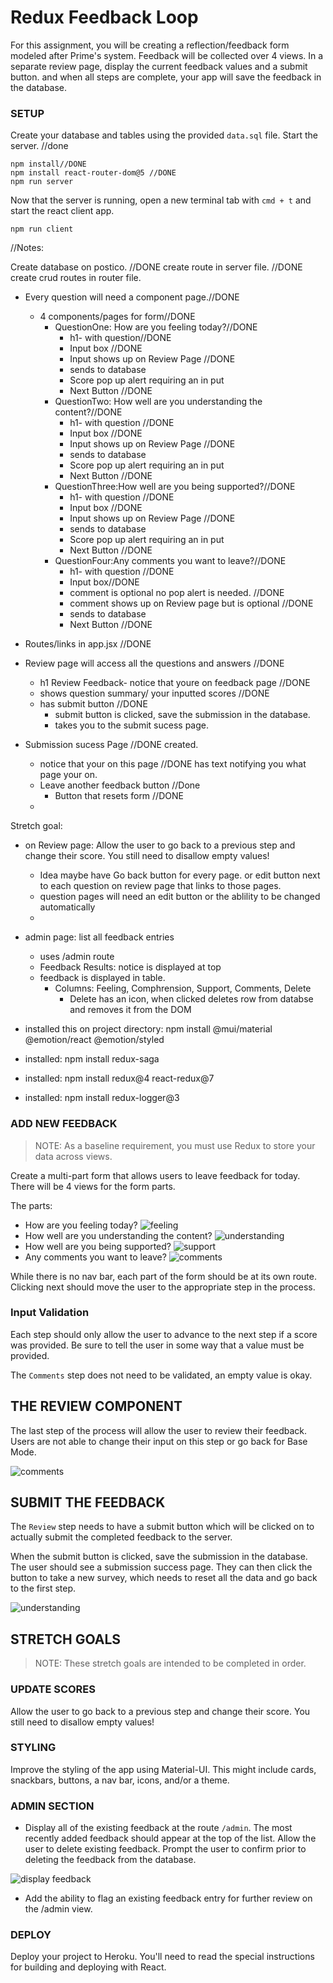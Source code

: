 # Redux Feedback Loop

For this assignment, you will be creating a reflection/feedback form modeled after Prime's system. Feedback will be collected over 4 views. In a separate review page, display the current feedback values and a submit button. and when all steps are complete, your app will save the feedback in the database. 

### SETUP

Create your database and tables using the provided `data.sql` file. Start the server. //done 

```
npm install//DONE
npm install react-router-dom@5 //DONE
npm run server
```

Now that the server is running, open a new terminal tab with `cmd + t` and start the react client app.

```
npm run client
```


//Notes: 

Create database on postico. //DONE 
create route in server file. //DONE 
create crud routes in router file. 

- Every question will need a component page.//DONE 
    - 4 components/pages for form//DONE
        - QuestionOne: How are you feeling today?//DONE
            - h1- with question//DONE  
            - Input box //DONE
            - Input shows up on Review Page //DONE
            - sends to database 
            - Score pop up alert requiring an in put 
            - Next Button //DONE 
        - QuestionTwo: How well are you understanding the content?//DONE
            - h1- with question //DONE 
            - Input box //DONE
            - Input shows up on Review Page //DONE
            - sends to database 
            - Score pop up alert requiring an in put 
            - Next Button //DONE 
        - QuestionThree:How well are you being supported?//DONE
            - h1- with question //DONE 
            - Input box //DONE
            - Input shows up on Review Page //DONE
            - sends to database 
            - Score pop up alert requiring an in put 
            - Next Button //DONE 
        - QuestionFour:Any comments you want to leave?//DONE
            - h1- with question //DONE 
            - Input box//DONE
            - comment is optional no pop alert is needed.  //DONE
            - comment shows up on Review page but is optional //DONE
            - sends to database 
            - Next Button //DONE 
- Routes/links in app.jsx //DONE 
- Review page will access all the questions and answers //DONE
    - h1 Review Feedback- notice that youre on feedback page //DONE 
    - shows question summary/ your inputted scores //DONE
    - has submit button //DONE 
        -  submit button is clicked, save the submission in the database. 
        - takes you to the submit sucess page. 

- Submission sucess Page //DONE created. 
    - notice that your on this page //DONE has text notifying you what page your on. 
    - Leave another feedback button //Done 
        - Button that resets form //DONE 
    - 


Stretch goal: 
- on Review page: Allow the user to go back to a previous step and change their score. You still need to disallow empty values!
    - Idea maybe have Go back button for every page. or edit button next to each question on review page that links to those pages. 
    - question pages will need an edit button or the ablility to be changed automatically 
    - 

- admin page: list all feedback entries 
    - uses /admin route
    - Feedback Results: notice is displayed at top 
    - feedback is displayed in table. 
        - Columns: Feeling, Comphrension, Support, Comments, Delete
            - Delete has an icon, when clicked deletes row from databse and removes it from the DOM 
            



- installed this on project directory: npm install @mui/material @emotion/react @emotion/styled 
- installed: npm install redux-saga
- installed: npm install redux@4 react-redux@7
- installed: npm install redux-logger@3







### ADD NEW FEEDBACK

> NOTE: As a baseline requirement, you must use Redux to store your data across views.

Create a multi-part form that allows users to leave feedback for today. 
There will be 4 views for the form parts.

The parts:
- How are you feeling today?
![feeling](wireframes/feeling.png)
- How well are you understanding the content?
![understanding](wireframes/understanding.png)
- How well are you being supported?
![support](wireframes/supported.png)
- Any comments you want to leave?
![comments](wireframes/comments.png)

While there is no nav bar, each part of the form should be at its own route. Clicking next should move the user to the appropriate step in the process.

### Input Validation

Each step should only allow the user to advance to the next step if a score was provided. Be sure to tell the user in some way that a value must be provided.

The `Comments` step does not need to be validated, an empty value is okay.

## THE REVIEW COMPONENT

The last step of the process will allow the user to review their feedback. Users are not able to change their input on this step or go back for Base Mode. 

![comments](wireframes/review-active.png)

## SUBMIT THE FEEDBACK

The `Review` step needs to have a submit button which will be clicked on to actually submit the completed feedback to the server.

When the submit button is clicked, save the submission in the database. The user should see a submission success page. They can then click the button to take a new survey, which needs to reset all the data and go back to the first step.

![understanding](wireframes/page-five.png)


## STRETCH GOALS

> NOTE: These stretch goals are intended to be completed in order.

### UPDATE SCORES

Allow the user to go back to a previous step and change their score. You still need to disallow empty values!

### STYLING
Improve the styling of the app using Material-UI. This might include cards, snackbars, buttons, a nav bar, icons, and/or a theme. 

### ADMIN SECTION

- Display all of the existing feedback at the route `/admin`. The most recently added feedback should appear at the top of the list. Allow the user to delete existing feedback. Prompt the user to confirm prior to deleting the feedback from the database.

![display feedback](wireframes/admin.png)

- Add the ability to flag an existing feedback entry for further review on the /admin view.

### DEPLOY
Deploy your project to Heroku. You'll need to read the special instructions for building and deploying with React. 
